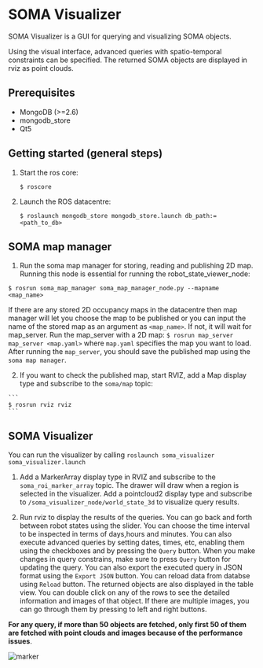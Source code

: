 SOMA Visualizer
====

SOMA Visualizer is a GUI for querying and visualizing SOMA objects.

Using the visual interface, advanced queries with spatio-temporal constraints  can be specified. The returned SOMA objects are displayed in rviz as point clouds.

Prerequisites
-------------

- MongoDB (>=2.6)
- mongodb_store
- Qt5


Getting started (general steps)
-------------------------------
1. Start the ros core:

    ```
   $ roscore
    ```
2. Launch the ROS datacentre:

    ```
    $ roslaunch mongodb_store mongodb_store.launch db_path:=<path_to_db>

    ```

SOMA map manager
-----------------
  1. Run the soma map manager for storing, reading and publishing 2D map. Running this node is essential for running the robot_state_viewer_node:
  ```
  $ rosrun soma_map_manager soma_map_manager_node.py --mapname <map_name>
  ```
  If there are any stored 2D occupancy maps in the datacentre then map manager will let you choose the map to be published or you can input the name of the stored map as an argument as ```<map_name>```. If not, it will wait for map_server. Run the map_server with a 2D map:
    ```
    $ rosrun map_server map_server <map.yaml>
    ```
  where `map.yaml` specifies the map you want to load. After running the `map_server`, you should save the published map using the `soma map manager`.

  2. If you want to check the published map, start RVIZ, add a Map display type and subscribe to the `soma/map` topic:

    ```
    $ rosrun rviz rviz
    ```

SOMA Visualizer
---------------
You can run the visualizer by calling ```roslaunch soma_visualizer soma_visualizer.launch ```

1. Add a MarkerArray display type in RVIZ and subscribe to the `soma_roi_marker_array` topic. The drawer will draw when a region is selected in the visualizer. Add a pointcloud2 display type and subscribe to ```/soma_visualizer_node/world_state_3d``` to visualize query results.


2. Run rviz to display the results of the queries. You can go back and forth between robot states using the slider. You can choose the time interval to be inspected in terms of days,hours and minutes. You can also execute advanced queries by setting dates, times, etc, enabling them using the checkboxes and by pressing the `Query` button. When you make changes in query constrains, make sure to press `Query` button for updating the query. You can also export the executed query in JSON format using the `Export JSON` button. You can reload data from databse using `Reload` button. The returned objects are also displayed in the table view. You can double click on any of the rows to see the detailed information and images of that object. If there are multiple images, you can go through them by pressing to left and right buttons.

**For any query, if more than 50 objects are fetched, only first 50 of them are fetched with point clouds and images because of the performance issues**.

![marker](https://raw.githubusercontent.com/hkaraoguz/soma_visualizer/update/doc/soma_visualizer.png)
